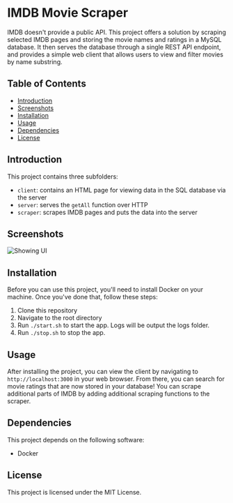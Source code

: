 # IMDB Movie Scraper

IMDB doesn't provide a public API. This project offers a solution by scraping selected IMDB pages and storing the movie names and ratings in a MySQL database. It then serves the database through a single REST API endpoint, and provides a simple web client that allows users to view and filter movies by name substring.

## Table of Contents

- [Introduction](#introduction)
- [Screenshots](#screenshots)
- [Installation](#installation)
- [Usage](#usage)
- [Dependencies](#dependencies)
- [License](#license)

## Introduction

This project contains three subfolders:

- `client`: contains an HTML page for viewing data in the SQL database via the server
- `server`: serves the `getAll` function over HTTP
- `scraper`: scrapes IMDB pages and puts the data into the server

## Screenshots

![Showing UI](/resources/screenshots/client_using_api.gif)

## Installation

Before you can use this project, you'll need to install Docker on your machine. Once you've done that, follow these steps:

1. Clone this repository
2. Navigate to the root directory
3. Run `./start.sh` to start the app.  Logs will be output the logs folder.
4. Run `./stop.sh` to stop the app.

## Usage

After installing the project, you can view the client by navigating to `http://localhost:3000` in your web browser. From there, you can search for movie ratings that are now stored in your database!  You can scrape additional parts of IMDB by adding additional scraping functions to the scraper.

## Dependencies

This project depends on the following software:

- Docker

## License

This project is licensed under the MIT License.
